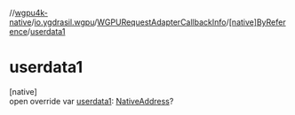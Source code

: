 //[wgpu4k-native](../../../../index.md)/[io.ygdrasil.wgpu](../../index.md)/[WGPURequestAdapterCallbackInfo](../index.md)/[[native]ByReference](index.md)/[userdata1](userdata1.md)

# userdata1

[native]\
open override var [userdata1](userdata1.md): [NativeAddress](../../../ffi/-native-address/index.md)?